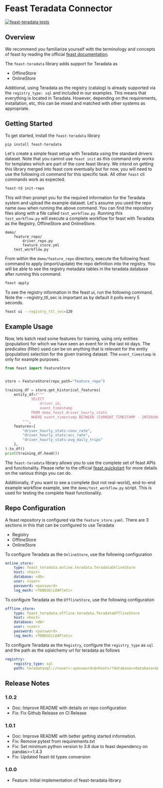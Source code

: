 # Feast Teradata Connector
[![feast-teradata tests](https://github.com/Teradata/feast-teradata/actions/workflows/ci-integeration-tests.yml/badge.svg)](https://github.com/Teradata/feast-teradata/actions/workflows/ci-integeration-tests.yml)

## Overview

We recommend you familiarize yourself with the terminology and concepts of feast by reading the official [feast documentation](https://docs.feast.dev/). 

The `feast-teradata` library adds support for Teradata as 
- OfflineStore 
- OnlineStore

Additional, using Teradata as the registry (catalog) is already supported via the `registry_type: sql` and included in our examples. This means that everything is located in Teradata. However, depending on the requirements, installation, etc, this can be mixed and matched with other systems as appropriate.  

## Getting Started

To get started, install the `feast-teradata` library

```bash
pip install feast-teradata
```

Let's create a simple feast setup with Teradata using the standard drivers dataset. Note that you cannot use `feast init` as this command only works for templates which are part of the core feast library. We intend on getting this library merged into feast core eventually but for now, you will need to use the following cli command for this specific task. All other `feast` cli commands work as expected. 

```bash
feast-td init-repo
```

This will then prompt you for the required information for the Teradata system and upload the example dataset. Let's assume you used the repo name `demo` when running the above command. You can find the repository files along with a file called `test_workflow.py`. Running this `test_workflow.py` will execute a complete workflow for feast with Teradata as the Registry, OfflineStore and OnlineStore. 


```
demo/
    feature_repo/
        driver_repo.py
        feature_store.yml
    test_workflow.py
```


From within the `demo/feature_repo` directory, execute the following feast command to apply (import/update) the repo definition into the registry. You will be able to see the registry metadata tables in the teradata database after running this command.


```bash
feast apply
```


To see the registry information in the feast ui, run the following command. Note the --registry_ttl_sec is important as by default it polls every 5 seconds. 

```bash
feast ui --registry_ttl_sec=120
```


## Example Usage

Now, lets batch read some features for training, using only entities (population) for which we have seen an event for in the last `60` days. The predicates (filter) used can be on anything that is relevant for the entity (population) selection for the given training dataset. The `event_timestamp` is only for example purposes.


```python
from feast import FeatureStore


store = FeatureStore(repo_path="feature_repo")

training_df = store.get_historical_features(
    entity_df=f"""
            SELECT
                driver_id,
                event_timestamp
            FROM demo_feast_driver_hourly_stats
            WHERE event_timestamp BETWEEN (CURRENT_TIMESTAMP - INTERVAL '60' DAY) AND CURRENT_TIMESTAMP
        """,
    features=[
        "driver_hourly_stats:conv_rate",
        "driver_hourly_stats:acc_rate",
        "driver_hourly_stats:avg_daily_trips"
    ],
).to_df()
print(training_df.head())
```


The `feast-teradata` library allows you to use the complete set of feast APIs and functionality. Please refer to the official [feast quickstart](https://docs.feast.dev/getting-started/quickstart) for more details on the various things you can do. 

Additionally, if you want to see a complete (but not real-world), end-to-end example workflow example, see the `demo/test_workflow.py` script. This is used for testing the complete feast functionality.

## Repo Configuration

A feast repository is configured via the `feature_store.yaml`. There are 3 sections in this that can be configured to use Teradata 

- Registry
- OfflineStore
- OnlineStore

To configure Teradata as the `OnlineStore`, use the following configuration
```yaml
online_store:
    type: feast_teradata.online.teradata.TeradataOnlineStore
    host: <host>
    database: <db>
    user: <user>
    password: <password>
    log_mech: <TDNEGO|LDAP|etc>
```

To configure Teradata as the `OfflineStore`, use the following configuration
```yaml
offline_store:
    type: feast_teradata.offline.teradata.TeradataOfflineStore
    host: <host>
    database: <db>
    user: <user>
    password: <password>
    log_mech: <TDNEGO|LDAP|etc>
```

To configure Teradata as the `Registry`, configure the `registry_type` as `sql` and the path as the sqlalchemy url for teradata as follows
```yaml
registry:
    registry_type: sql
    path: teradatasql://<user>:<password>@<host>/?database=<database>&LOGMECH=<TDNEGO|LDAP|etc>
```

## Release Notes

### 1.0.2

- Doc: Improve README with details on repo configuration
- Fix: Fix Github Release on CI Release

### 1.0.1

- Doc: Improve README with better getting started information. 
- Fix: Remove pytest from requirements.txt
- Fix: Set minimum python version to 3.8 due to feast dependency on pandas>=1.4.3
- Fix: Updated feast-td types conversion


### 1.0.0

- Feature: Initial implementation of feast-teradata library
